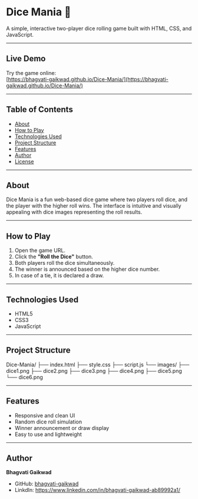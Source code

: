 # Dice Mania 🎲

A simple, interactive two-player dice rolling game built with HTML, CSS, and JavaScript.

---

## Live Demo

Try the game online:  
[https://bhagvati-gaikwad.github.io/Dice-Mania/](https://bhagvati-gaikwad.github.io/Dice-Mania/)

---

## Table of Contents

- [About](#about)  
- [How to Play](#how-to-play)  
- [Technologies Used](#technologies-used)  
- [Project Structure](#project-structure)  
- [Features](#features)  
- [Author](#author)  
- [License](#license)  

---

## About

Dice Mania is a fun web-based dice game where two players roll dice, and the player with the higher roll wins. The interface is intuitive and visually appealing with dice images representing the roll results.

---

## How to Play

1. Open the game URL.  
2. Click the **"Roll the Dice"** button.  
3. Both players roll the dice simultaneously.  
4. The winner is announced based on the higher dice number.  
5. In case of a tie, it is declared a draw.

---

## Technologies Used

- HTML5  
- CSS3  
- JavaScript  

---

## Project Structure

Dice-Mania/
├── index.html
├── style.css
├── script.js
└── images/
├── dice1.png
├── dice2.png
├── dice3.png
├── dice4.png
├── dice5.png
└── dice6.png

---

## Features

- Responsive and clean UI  
- Random dice roll simulation  
- Winner announcement or draw display  
- Easy to use and lightweight  

---

## Author

**Bhagvati Gaikwad**  
- GitHub: [bhagvati-gaikwad](https://github.com/bhagvati-gaikwad)  
- LinkdIn: https://www.linkedin.com/in/bhagvati-gaikwad-ab89992a1/ 

